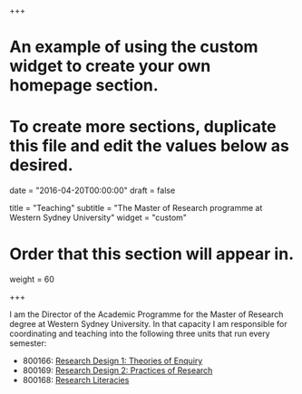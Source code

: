 +++
# An example of using the custom widget to create your own homepage section.
# To create more sections, duplicate this file and edit the values below as desired.

date = "2016-04-20T00:00:00"
draft = false

title = "Teaching"
subtitle = "The Master of Research programme at Western Sydney University"
widget = "custom"

# Order that this section will appear in.
weight = 60

+++

I am the Director of the Academic Programme for the Master of Research degree at Western Sydney University. In that capacity I am responsible for coordinating and teaching into the following three units that run every semester:

- 800166: [Research Design 1: Theories of Enquiry](http://handbook.westernsydney.edu.au/hbook/unit.aspx?unit=800166.1)
- 800169: [Research Design 2: Practices of Research](http://handbook.westernsydney.edu.au/hbook/unit.aspx?unit=800169.1)
- 800168: [Research Literacies](http://handbook.westernsydney.edu.au/hbook/unit.aspx?unit=800168.1)


